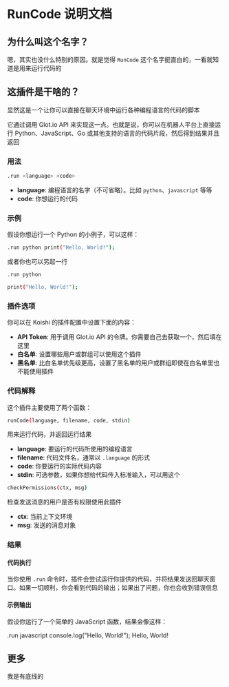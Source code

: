 # RunCode 说明文档

## 为什么叫这个名字？

嗯，其实也没什么特别的原因。就是觉得 `RunCode` 这个名字挺直白的，一看就知道是用来运行代码的

## 这插件是干啥的？

显然这是一个让你可以直接在聊天环境中运行各种编程语言的代码的脚本

它通过调用 Glot.io API 来实现这一点。也就是说，你可以在机器人平台上直接运行 Python、JavaScript、Go 或其他支持的语言的代码片段，然后得到结果并且返回

### 用法

```sh
.run <language> <code>
```

- **language**: 编程语言的名字（不可省略）。比如 `python`、`javascript` 等等
- **code**: 你想运行的代码

### 示例

假设你想运行一个 Python 的小例子，可以这样：

```sh
.run python print("Hello, World!");
```

或者你也可以另起一行

```sh
.run python

print("Hello, World!");
```

### 插件选项

你可以在 Koishi 的插件配置中设置下面的内容：

- **API Token**: 用于调用 Glot.io API 的令牌。你需要自己去获取一个，然后填在这里
- **白名单**: 设置哪些用户或群组可以使用这个插件
- **黑名单**: 比白名单优先级更高，设置了黑名单的用户或群组即使在白名单里也不能使用插件

### 代码解释

这个插件主要使用了两个函数：

```sh
runCode(language, filename, code, stdin)
```

用来运行代码，并返回运行结果

- **language**: 要运行的代码所使用的编程语言
- **filename**: 代码文件名，通常以 `.language` 的形式
- **code**: 你要运行的实际代码内容
- **stdin**: 可选参数，如果你想给代码传入标准输入，可以用这个

```sh
checkPermissions(ctx, msg)
```

检查发送消息的用户是否有权限使用此插件

- **ctx**: 当前上下文环境
- **msg**: 发送的消息对象

### 结果

#### 代码执行

当你使用 `.run` 命令时，插件会尝试运行你提供的代码，并将结果发送回聊天窗口。如果一切顺利，你会看到代码的输出；如果出了问题，你也会收到错误信息

#### 示例输出

假设你运行了一个简单的 JavaScript 函数，结果会像这样：

<chat-panel>
  <chat-message nickname="Alice">.run javascript console.log("Hello, World!");</chat-message>
  <chat-message nickname="海豹核心">Hello, World!</chat-message>
</chat-panel>

## 更多

我是有底线的